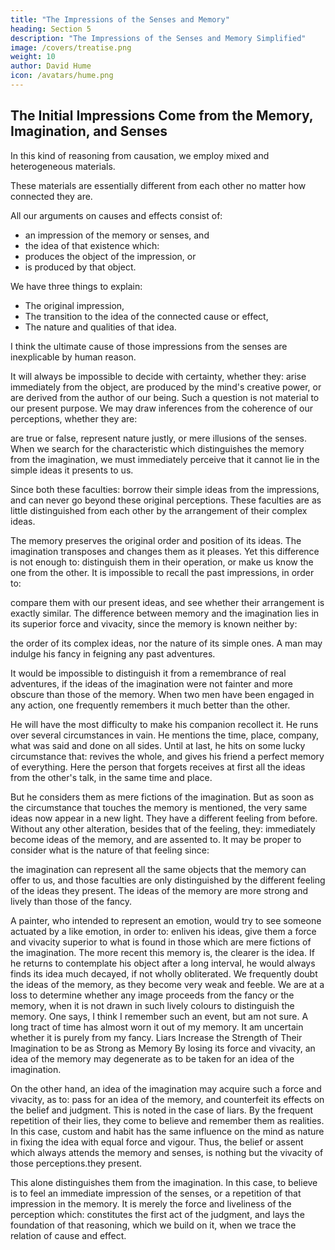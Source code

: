 ```yaml
---
title: "The Impressions of the Senses and Memory"
heading: Section 5
description: "The Impressions of the Senses and Memory Simplified"
image: /covers/treatise.png
weight: 10
author: David Hume
icon: /avatars/hume.png
---
```




## The Initial Impressions Come from the Memory, Imagination, and Senses

In this kind of reasoning from causation, we employ mixed and heterogeneous materials.

These materials are essentially different from each other no matter how connected they are.

All our arguments on causes and effects consist of:
- an impression of the memory or senses, and
- the idea of that existence which:
- produces the object of the impression, or
- is produced by that object.

We have three things to explain:
- The original impression,
- The transition to the idea of the connected cause or effect,
- The nature and qualities of that idea.

I think the ultimate cause of those impressions from the senses are inexplicable by human reason.

It will always be impossible to decide with certainty, whether they:
arise immediately from the object,
are produced by the mind's creative power, or
are derived from the author of our being.
Such a question is not material to our present purpose.
We may draw inferences from the coherence of our perceptions, whether they are:

are true or false,
represent nature justly, or
mere illusions of the senses.
When we search for the characteristic which distinguishes the memory from the imagination, we must immediately perceive that it cannot lie in the simple ideas it presents to us.

Since both these faculties:
borrow their simple ideas from the impressions, and
can never go beyond these original perceptions.
These faculties are as little distinguished from each other by the arrangement of their complex ideas.

The memory preserves the original order and position of its ideas.
The imagination transposes and changes them as it pleases.
Yet this difference is not enough to:
distinguish them in their operation, or
make us know the one from the other.
It is impossible to recall the past impressions, in order to:

compare them with our present ideas, and
see whether their arrangement is exactly similar.
The difference between memory and the imagination lies in its superior force and vivacity, since the memory is known neither by:

the order of its complex ideas, nor
the nature of its simple ones.
A man may indulge his fancy in feigning any past adventures.

It would be impossible to distinguish it from a remembrance of real adventures, if the ideas of the imagination were not fainter and more obscure than those of the memory.
When two men have been engaged in any action, one frequently remembers it much better than the other.

He will have the most difficulty to make his companion recollect it.
He runs over several circumstances in vain.
He mentions the time, place, company, what was said and done on all sides.
Until at last, he hits on some lucky circumstance that:
revives the whole, and
gives his friend a perfect memory of everything.
Here the person that forgets receives at first all the ideas from the other's talk, in the same time and place.

But he considers them as mere fictions of the imagination.
But as soon as the circumstance that touches the memory is mentioned, the very same ideas now appear in a new light.
They have a different feeling from before.
Without any other alteration, besides that of the feeling, they:
immediately become ideas of the memory, and
are assented to.
It may be proper to consider what is the nature of that feeling since:

the imagination can represent all the same objects that the memory can offer to us, and
those faculties are only distinguished by the different feeling of the ideas they present.
The ideas of the memory are more strong and lively than those of the fancy.

A painter, who intended to represent an emotion, would try to see someone actuated by a like emotion, in order to:
enliven his ideas,
give them a force and vivacity superior to what is found in those which are mere fictions of the imagination.
The more recent this memory is, the clearer is the idea.
If he returns to contemplate his object after a long interval, he would always finds its idea much decayed, if not wholly obliterated.
We frequently doubt the ideas of the memory, as they become very weak and feeble.
We are at a loss to determine whether any image proceeds from the fancy or the memory, when it is not drawn in such lively colours to distinguish the memory.
One says, I think I remember such an event, but am not sure.
A long tract of time has almost worn it out of my memory.
It am uncertain whether it is purely from my fancy.
Liars Increase the Strength of Their Imagination to be as Strong as Memory
By losing its force and vivacity, an idea of the memory may degenerate as to be taken for an idea of the imagination.

On the other hand, an idea of the imagination may acquire such a force and vivacity, as to:
pass for an idea of the memory, and
counterfeit its effects on the belief and judgment.
This is noted in the case of liars.
By the frequent repetition of their lies, they come to believe and remember them as realities.
In this case, custom and habit has the same influence on the mind as nature in fixing the idea with equal force and vigour.
Thus, the belief or assent which always attends the memory and senses, is nothing but the vivacity of those perceptions.they present.

This alone distinguishes them from the imagination.
In this case, to believe is to feel an immediate impression of the senses, or a repetition of that impression in the memory.
It is merely the force and liveliness of the perception which:
constitutes the first act of the judgment, and
lays the foundation of that reasoning, which we build on it, when we trace the relation of cause and effect.